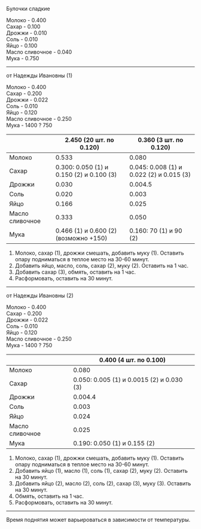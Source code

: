 Булочки сладкие

Молоко - 0.400  
Сахар - 0.100  
Дрожжи - 0.010  
Соль - 0.010  
Яйцо - 0.100  
Масло сливочное - 0.040  
Мука - 0.750  

---
от Надежды Ивановны (1)

Молоко - 0.400  
Сахар - 0.200   
Дрожжи - 0.022   
Соль - 0.010  
Яйцо - 0.120  
Масло сливочное - 0.250  
Мука - 1400 ? 750  

|                 | 2.450 (20 шт. по 0.120)                  | 0.360 (3 шт. по 0.120)                   |
| --------------- | ---------------------------------------- | ---------------------------------------- |
| Молоко          | 0.533                                    | 0.080                                    |
| Сахар           | 0.300: 0.050 (1) и 0.150 (2) и 0.100 (3) | 0.045: 0.008 (1) и 0.022 (2) и 0.015 (3) |
| Дрожжи          | 0.030                                    | 0.004.5                                  |
| Соль            | 0.020                                    | 0.003                                    |
| Яйцо            | 0.166                                    | 0.025                                    |
| Масло сливочное | 0.333                                    | 0.050                                    |
| Мука            | 0.466 (1) и 0.600 (2) (возможно +150)    | 0.160: 70 (1) и 90 (2)                   |
1. Молоко, сахар (1), дрожжи смешать, добавить муку (1). Оставить опару подниматься в теплое место на 30-60 минут.
2. Добавить яйцо, масло, соль, сахар (2), муку (2). Оставить на 1 час.
4. Добавить сахар (3), обмять, оставить на 1 час.
5. Расформовать, оставить на 30 минут.

---
от Надежды Ивановны (2)

Молоко - 0.400  
Сахар - 0.200   
Дрожжи - 0.022   
Соль - 0.010  
Яйцо - 0.120  
Масло сливочное - 0.250  
Мука - 1400 ? 750  

|                 |     | 0.400 (4 шт. по 0.100)                    |
| --------------- | --- | ----------------------------------------- |
| Молоко          |     | 0.080                                     |
| Сахар           |     | 0.050: 0.005 (1) и 0.0015 (2) и 0.030 (3) |
| Дрожжи          |     | 0.004.4                                   |
| Соль            |     | 0.003                                     |
| Яйцо            |     | 0.024                                     |
| Масло сливочное |     | 0.025                                     |
| Мука            |     | 0.190: 0.050 (1) и 0.155 (2)              |
1. Молоко, сахар (1), дрожжи смешать, добавить муку (1). Оставить опару подниматься в теплое место на 30-60 минут.
2. Добавить яйцо (1), масло (1), соль (1), сахар (2), муку (2). Оставить на 30 минут.
4. Добавить яйцо (2), масло (2), соль (2), сахар (3), муку (3). Оставить на 30 минут.
5. Обмять, оставить на 1 час.
6. Расформовать, оставить на 30 минут.

---

Время поднятия может варьироваться в зависимости от температуры.